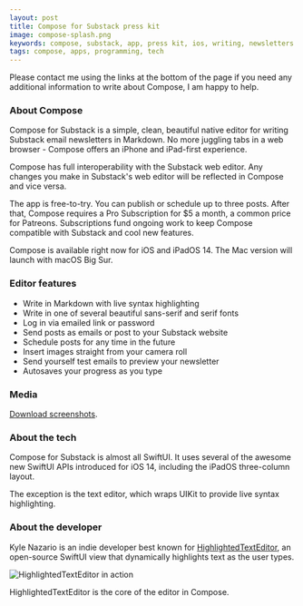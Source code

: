 ```yaml
---
layout: post
title: Compose for Substack press kit
image: compose-splash.png
keywords: compose, substack, app, press kit, ios, writing, newsletters
tags: compose, apps, programming, tech
---
```


Please contact me using the links at the bottom of the page if you need any additional information to write about Compose, I am happy to help. 

<!--break-->

### About Compose

Compose for Substack is a simple, clean, beautiful native editor for writing Substack email newsletters in Markdown. No more juggling tabs in a web browser - Compose offers an iPhone and iPad-first experience. 

Compose has full interoperability with the Substack web editor. Any changes you make in Substack's web editor will be reflected in Compose and vice versa. 

The app is free-to-try. You can publish or schedule up to three posts. After that, Compose requires a Pro Subscription for $5 a month, a common price for Patreons. Subscriptions fund ongoing work to keep Compose compatible with Substack and cool new features.

Compose is available right now for iOS and iPadOS 14. The Mac version will launch with macOS Big Sur.

### Editor features

* Write in Markdown with live syntax highlighting
* Write in one of several beautiful sans-serif and serif fonts
* Log in via emailed link or password
* Send posts as emails or post to your Substack website
* Schedule posts for any time in the future
* Insert images straight from your camera roll
* Send yourself test emails to preview your newsletter
* Autosaves your progress as you type

### Media

[Download screenshots](https://kylenazario.com/static/img/compose-media.zip).

### About the tech

Compose for Substack is almost all SwiftUI. It uses several of the awesome new SwiftUI APIs introduced for iOS 14, including the iPadOS three-column layout. 

The exception is the text editor, which wraps UIKit to provide live syntax highlighting.

### About the developer

Kyle Nazario is an indie developer best known for [HighlightedTextEditor](https://github.com/kyle-n/HighlightedTextEditor), an open-source SwiftUI view that dynamically highlights text as the user types. 

![HighlightedTextEditor in action](https://raw.githubusercontent.com/kyle-n/kyle-n.github.io/master/static/img/hte-demo.gif)

HighlightedTextEditor is the core of the editor in Compose.